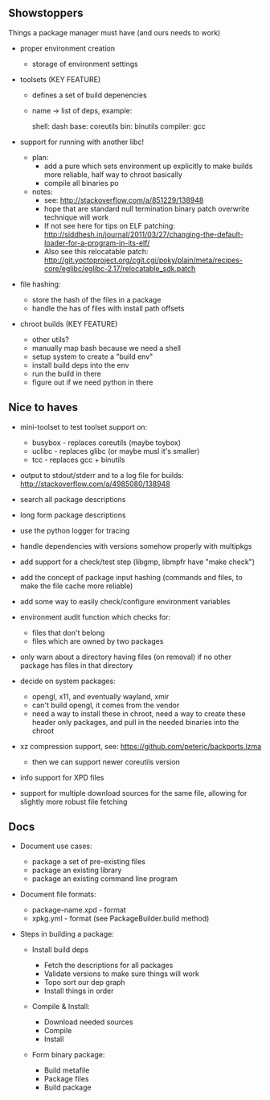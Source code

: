 Showstoppers
-------------

Things a package manager must have (and ours needs to work)

 - proper environment creation
   - storage of environment settings

 - toolsets (KEY FEATURE)
   - defines a set of build depenencies
   - name -> list of deps, example:

     shell: dash
     base: coreutils
     bin: binutils
     compiler: gcc

 - support for running with another libc!
   - plan:
     - add a pure which sets environment up explicitly to make builds more reliable,
       half way to chroot basically
     - compile all binaries po
   - notes:
     - see: http://stackoverflow.com/a/851229/138948
     - hope that are standard null termination binary patch overwrite technique
     will work
     - If not see here for tips on ELF patching: http://siddhesh.in/journal/2011/03/27/changing-the-default-loader-for-a-program-in-its-elf/
     - Also see this relocatable patch: http://git.yoctoproject.org/cgit.cgi/poky/plain/meta/recipes-core/eglibc/eglibc-2.17/relocatable_sdk.patch

 - file hashing:
   - store the hash of the files in a package
   - handle the has of files with install path offsets

 - chroot builds (KEY FEATURE)
   - other utils?
   - manually map bash because we need a shell
   - setup system to create a "build env"
   - install build deps into the env
   - run the build in there
   - figure out if we need python in there



Nice to haves
--------------

 - mini-toolset to test toolset support on:
   - busybox - replaces coreutils (maybe toybox)
   - uclibc - replaces glibc (or maybe musl it's smaller)
   - tcc - replaces gcc + binutils

 - output to stdout/stderr and to a log file for builds:
     http://stackoverflow.com/a/4985080/138948

 - search all package descriptions

 - long form package descriptions

 - use the python logger for tracing

 - handle dependencies with versions somehow properly with multipkgs

 - add support for a check/test step (libgmp, libmpfr have "make check")

 - add the concept of package input hashing (commands and files, to make
   the file cache more reliable)

 - add some way to easily check/configure environment variables

 - environment audit function which checks for:
   - files that don't belong
   - files which are owned by two packages

 - only warn about a directory having files (on removal) if no other
   package has files in that directory

 - decide on system packages:
   - opengl, x11, and eventually wayland, xmir
   - can't build opengl, it comes from the vendor
   - need a way to install these in chroot, need a way to create these
     header only packages, and pull in the needed binaries into the
     chroot

 - xz compression support, see: https://github.com/peterjc/backports.lzma
   - then we can support newer coreutils version

 - info support for XPD files

 - support for multiple download sources for the same file, allowing for
   slightly more robust file fetching

Docs
------

 - Document use cases:
   - package a set of pre-existing files
   - package an existing library
   - package an existing command line program

 - Document file formats:
   - package-name.xpd - format
   - xpkg.yml - format (see PackageBuilder.build method)

 - Steps in building a package:
   - Install build deps
     - Fetch the descriptions for all packages
     - Validate versions to make sure things will work
     - Topo sort our dep graph
     - Install things in order

   - Compile & Install:
     - Download needed sources
     - Compile
     - Install

   - Form binary package:
     - Build metafile
     - Package files
     - Build package

